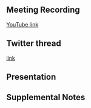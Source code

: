 ## Meeting Recording

[YouTube link](---)

## Twitter thread

[link](---)

## Presentation

  

## Supplemental Notes

